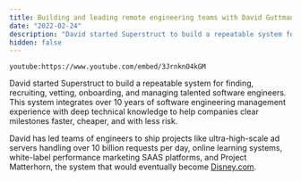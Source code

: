 ```yaml
---
title: Building and leading remote engineering teams with David Guttman
date: "2022-02-24"
description: "David started Superstruct to build a repeatable system for finding, recruiting, vetting, onboarding, and managing talented software engineers."
hidden: false
---
```


`youtube:https://www.youtube.com/embed/3JrnknO4kGM`

David started Superstruct to build a repeatable system for finding, recruiting, vetting, onboarding, and managing talented software engineers. This system integrates over 10 years of software engineering management experience with deep technical knowledge to help companies clear milestones faster, cheaper, and with less risk.

David has led teams of engineers to ship projects like ultra-high-scale ad servers handling over 10 billion requests per day, online learning systems, white-label performance marketing SAAS platforms, and Project Matterhorn, the system that would eventually become [Disney.com](http://disney.com/).
